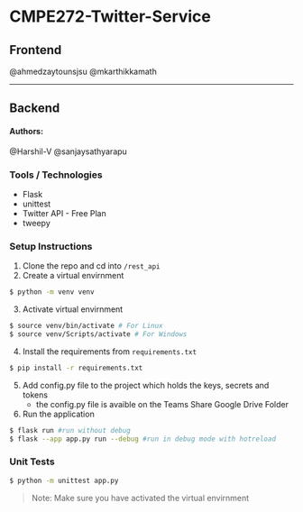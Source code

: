 # CMPE272-Twitter-Service

## Frontend
@ahmedzaytounsjsu
@mkarthikkamath

---
## Backend
#### Authors:
@Harshil-V
@sanjaysathyarapu
### Tools / Technologies 
- Flask
- unittest
- Twitter API - Free Plan
- tweepy 

### Setup Instructions
1. Clone the repo and cd into `/rest_api`
2. Create a virtual envirnment
```bash
$ python -m venv venv
```
3. Activate virtual envirnment
```bash
$ source venv/bin/activate # For Linux
$ source venv/Scripts/activate # For Windows
```
4. Install the requirements from `requirements.txt`
```bash
$ pip install -r requirements.txt
```
5. Add config.py file to the project which holds the keys, secrets and tokens
   - the config.py file is avaible on the Teams Share Google Drive Folder
6. Run the application
```bash
$ flask run #run without debug
$ flask --app app.py run --debug #run in debug mode with hotreload
```

### Unit Tests

```bash
$ python -m unittest app.py
```
> Note: Make sure you have activated the virtual envirnment